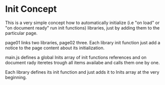 # Init Concept

This is a very simple concept how to automatically initialize (i.e "on load" or "on document ready" run init functions) libraries, just by adding them to the particular page.

page01 links two libraries, page02 three. Each library init function just add a notice to the page content about its initialization.

main.js defines a global Inits array of init functions references and on document rady iteretes trough all items availabe and calls them one by one.

Each library defines its init function and just adds it to Inits array at the very beginning.
